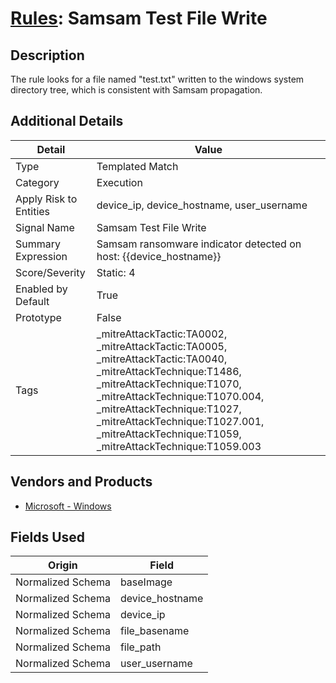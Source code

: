 # [Rules](README.md): Samsam Test File Write

## Description
The rule looks for a file named "test.txt" written to the windows system directory tree, which is consistent with Samsam propagation.

## Additional Details
|Detail|Value|
|----|----|
|Type|Templated Match|
|Category|Execution|
|Apply Risk to Entities|device_ip, device_hostname, user_username|
|Signal Name|Samsam Test File Write|
|Summary Expression|Samsam ransomware indicator detected on host: {{device_hostname}}|
|Score/Severity|Static: 4|
|Enabled by Default|True|
|Prototype|False|
|Tags|_mitreAttackTactic:TA0002, _mitreAttackTactic:TA0005, _mitreAttackTactic:TA0040, _mitreAttackTechnique:T1486, _mitreAttackTechnique:T1070, _mitreAttackTechnique:T1070.004, _mitreAttackTechnique:T1027, _mitreAttackTechnique:T1027.001, _mitreAttackTechnique:T1059, _mitreAttackTechnique:T1059.003|
## Vendors and Products
- [Microsoft - Windows](../products/1ff7546c-cb36-4a24-87f7-89d2cecc5761.md)


## Fields Used

|Origin|Field|
|----|----|
|Normalized Schema|baseImage|
|Normalized Schema|device_hostname|
|Normalized Schema|device_ip|
|Normalized Schema|file_basename|
|Normalized Schema|file_path|
|Normalized Schema|user_username|


